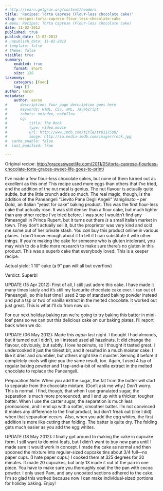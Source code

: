 ```yaml
---
# http://learn.getgrav.org/content/headers
title: 'Recipes: Torta Caprese (Flour-less chocolate cake)'
slug: recipes-torta-caprese-flour-less-chocolate-cake
# menu: Recipes: Torta Caprese (Flour-less chocolate cake)
date: 11-02-2012
published: true
publish_date: 11-02-2012
# unpublish_date: 11-02-2012
# template: false
# theme: false
visible: true
summary:
    enabled: true
    format: short
    size: 128
taxonomy:
    category: [Food]
    tag: []
author: aaron
metadata:
    author: aaron
#      description: Your page description goes here
#      keywords: HTML, CSS, XML, JavaScript
#      robots: noindex, nofollow
#      og:
#          title: The Rock
#          type: video.movie
#          url: http://www.imdb.com/title/tt0117500/
#          image: http://ia.media-imdb.com/images/rock.jpg
#  cache_enable: false
#  last_modified: true

---
```


Original recipe: <http://gracessweetlife.com/2011/05/torta-caprese-flourless-chocolate-torte-graces-sweet-life-goes-to-print/>

I’ve made a few flour-less chocolate cakes, but none of them turned out as excellent as this one! This recipe used more eggs than others that I’ve tried, and the addition of the nut meal is genius. The nut flavour is actually quite subtle, but the little crunch adds so much. The real magic, though, is the addition of the Paneangeli “Lievito Pane Degli Angeli” Vaniglinato – per Dolci, an Italian “yeast for cake” baking product. This was the first flour-less cake that actually rose. It was still denser than a flour cake, but much lighter than any other recipe I’ve tried before. I was sure I wouldn’t find any Paneangeli in Prince Rupert, but it turns out there *is* a small Italian market in town. They don’t actually sell it, but the proprietor was very kind and sold me some out of her private stash. You *can* buy this product online in various places. I don’t know enough about it to tell if I can substitute it with other things. If you’re making the cake for someone who is gluten intolerant, you may wish to do a little more research to make sure there’s no gluten in this product. This was a superb cake that everybody loved. This is a keeper recipe.

Actual yield: 1 10&Prime; cake (a 9&Prime; pan will all but overflow)

Verdict: Superb!

UPDATE (15 Apr 2012): First of all, I still just adore this cake. I have made it many times lately and it’s still my favourite chocolate cake ever. I ran out of Paneangeli, so this last time I used 2 tsp of standard baking powder instead and put a tsp or two of vanilla extract in the melted chocolate. It worked out just great. This is what I’ll do from now on.

For our next holiday baking run we’re going to try baking this batter in mini-loaf pans so we can put this delicious cake on our baking plates. I’ll report back when we do.

UPDATE (06 May 2012): Made this *again* last night. I thought I had almonds, but it turned out I didn’t, so I instead used all hazelnuts. It did change the flavour, obviously, but subtly. I love hazelnuts, so I thought it tasted great. I undercooked it just the tiniest bit, and it resulted in a much moister cake. I like it drier and crumblier, but others might like it moister. Serving it before it completely cools will give you the same result, too. Again, I used 4 tsp of regular baking powder and 1 tsp-and-a-bit of vanilla extract in the melted chocolate to replace the Paneangeli.

Preparation Note: When you add the sugar, the fat from the butter will start to separate from the chocolate mixture. (Don’t ask me why.) Don’t worry. This is normal. I find, though, that when I use granulated sugar, the separation is much more pronounced, and I end up with a thicker, tougher batter. When I use the caster sugar, the separation is much less pronounced, and I end up with a softer, smoother batter. I’m not convinced it makes any difference to the final product, but don’t freak out (like I did) when that separation occurs. Also, when you add the egg whites, the first addition is more like cutting than folding. The batter is quite dry. The folding gets much easier as you add the egg whites.

UPDATE (18 May 2012): I finally got around to making the cake in cupcake form. I still want to do mini-loafs, but I didn’t want to buy new pans until I made sure it would work in concept. I made the cake as normal and then spooned the mixture into regular-sized cupcake tins about 3/4 full—no paper cups. (I hate paper cups.) I cooked them at 325 degrees for 30 minutes. It made 20 cupcakes, but only 13 made it out of the pan in one piece. You have to make sure you thoroughly coat the the pan with cocoa powder. I only used Pam, and any uncoated sections adhered to the cake. I’m so glad this worked because now I can make individual-sized portions for holiday baking. Enjoy!

